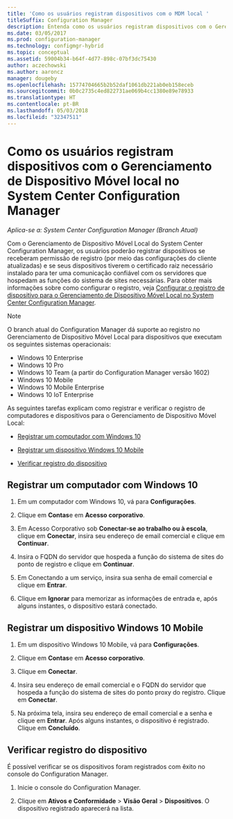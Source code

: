 ```yaml
---
title: 'Como os usuários registram dispositivos com o MDM local '
titleSuffix: Configuration Manager
description: Entenda como os usuários registram dispositivos com o Gerenciamento de Dispositivo Móvel local no System Center Configuration Manager.
ms.date: 03/05/2017
ms.prod: configuration-manager
ms.technology: configmgr-hybrid
ms.topic: conceptual
ms.assetid: 59004b34-b64f-4d77-898c-07bf3dc75430
author: aczechowski
ms.author: aaroncz
manager: dougeby
ms.openlocfilehash: 15774704665b2b52daf1061db221ab0eb158eceb
ms.sourcegitcommit: 0b0c2735c4ed822731ae069b4cc1380e89e78933
ms.translationtype: HT
ms.contentlocale: pt-BR
ms.lasthandoff: 05/03/2018
ms.locfileid: "32347511"
---
```

# <a name="how-users-enroll-devices-with-on-premises-mobile-device-management-in-system-center-configuration-manager"></a>Como os usuários registram dispositivos com o Gerenciamento de Dispositivo Móvel local no System Center Configuration Manager

*Aplica-se a: System Center Configuration Manager (Branch Atual)*

Com o Gerenciamento de Dispositivo Móvel Local do System Center Configuration Manager, os usuários poderão registrar dispositivos se receberam permissão de registro (por meio das configurações do cliente atualizadas) e se seus dispositivos tiverem o certificado raiz necessário instalado para ter uma comunicação confiável com os servidores que hospedam as funções do sistema de sites necessárias. Para obter mais informações sobre como configurar o registro, veja [Configurar o registro de dispositivo para o Gerenciamento de Dispositivo Móvel Local no System Center Configuration Manager](../../mdm/get-started/set-up-device-enrollment-on-premises-mdm.md).  

> [!NOTE]  
>  O branch atual do Configuration Manager dá suporte ao registro no Gerenciamento de Dispositivo Móvel Local para dispositivos que executam os seguintes sistemas operacionais:  
>   
> -  Windows 10 Enterprise  
> -   Windows 10 Pro  
> -   Windows 10 Team \(a partir do Configuration Manager versão 1602\)  
> -   Windows 10 Mobile  
> -   Windows 10 Mobile Enterprise
> -   Windows 10 IoT Enterprise   

As seguintes tarefas explicam como registrar e verificar o registro de computadores e dispositivos para o Gerenciamento de Dispositivo Móvel Local:  

-   [Registrar um computador com Windows 10](#bkmk_enrollDesk)  

-   [Registrar um dispositivo Windows 10 Mobile](#bkmk_enrollMob)  

-   [Verificar registro do dispositivo](#bkmk_verify)  

##  <a name="bkmk_enrollDesk"></a> Registrar um computador com Windows 10  

1.  Em um computador com Windows 10, vá para **Configurações**.  

2.  Clique em **Contas**e em **Acesso corporativo**.  

3.  Em Acesso Corporativo sob **Conectar-se ao trabalho ou à escola**, clique em **Conectar**, insira seu endereço de email comercial e clique em **Continuar**.  

4.  Insira o FQDN do servidor que hospeda a função do sistema de sites do ponto de registro e clique em **Continuar**.  

5.  Em Conectando a um serviço, insira sua senha de email comercial e clique em **Entrar**.  

6.  Clique em **Ignorar** para memorizar as informações de entrada e, após alguns instantes, o dispositivo estará conectado.  

##  <a name="bkmk_enrollMob"></a> Registrar um dispositivo Windows 10 Mobile  

1.  Em um dispositivo Windows 10 Mobile, vá para **Configurações**.  

2.  Clique em **Contas**e em **Acesso corporativo**.  

3.  Clique em **Conectar**.  

4.  Insira seu endereço de email comercial e o FQDN do servidor que hospeda a função do sistema de sites do ponto proxy do registro. Clique em **Conectar**.  

5.  Na próxima tela, insira seu endereço de email comercial e a senha e clique em **Entrar**. Após alguns instantes, o dispositivo é registrado. Clique em **Concluído**.  

##  <a name="bkmk_verify"></a> Verificar registro do dispositivo  
 É possível verificar se os dispositivos foram registrados com êxito no console do Configuration Manager.  

1.  Inicie o console do Configuration Manager.  

2.  Clique em **Ativos e Conformidade** > **Visão Geral** > **Dispositivos**. O dispositivo registrado aparecerá na lista.  
